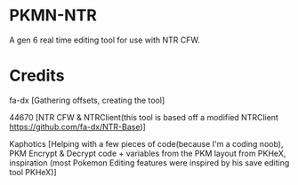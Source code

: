 # PKMN-NTR
A gen 6 real time editing tool for use with NTR CFW.

# Credits
fa-dx [Gathering offsets, creating the tool]

44670 [NTR CFW & NTRClient(this tool is based off a modified NTRClient https://github.com/fa-dx/NTR-Base)]


Kaphotics [Helping with a few pieces of code(because I'm a coding noob), PKM Encrypt & Decrypt code + variables from the PKM layout from PKHeX, inspiration (most Pokemon Editing features were inspired by his save editing tool PKHeX)]
